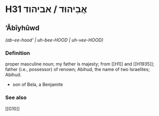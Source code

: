 # H31 אֲבִיהוּד / אביהוד

## ʼĂbîyhûwd

_(ab-ee-hood' | uh-bee-HOOD | uh-vee-HOOD)_

### Definition

proper masculine noun; my father is majesty; from [[H1]] and [[H1935]]; father (i.e., possessor) of renown; Abihud, the name of two Israelites; Abihud.

- son of Bela, a Benjamite
### See also

[[G10]]

